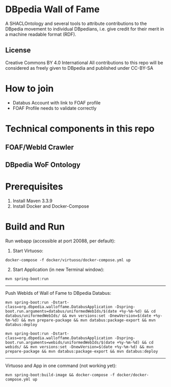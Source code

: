 # DBpedia Wall of Fame
A SHACLOntology and several tools to attribute contributions to the DBpedia movement to individual DBpedians, i.e. give credit for their merit in a machine readable format (RDF).  

## License
Creative Commons BY 4.0 International
All contributions to this repo will be considered as freely given to DBpedia and published under CC-BY-SA

# How to join
* Databus Account with link to FOAF profile
* FOAF Profile needs to validate correctly


# Technical components in this repo

## FOAF/WebId Crawler 

## DBpedia WoF Ontology


# Prerequisites
1. Install Maven 3.3.9
2. Install Docker and Docker-Compose
    
# Build and Run

Run webapp (accessible at port 20088, per default):

1. Start Virtuoso: 

```docker-compose -f docker/virtuoso/docker-compose.yml up```

2. Start Application (in new Terminal window): 

```mvn spring-boot:run```

--------------------------------

Push WebIds of Wall of Fame to DBpedia Databus:

    mvn spring-boot:run -Dstart-class=org.dbpedia.walloffame.DatabusApplication -Dspring-boot.run.arguments=databus/uniformedWebIds/$(date +%y-%m-%d) && cd databus/uniformedWebIds/ && mvn versions:set -DnewVersion=$(date +%y-%m-%d) && mvn prepare-package && mvn databus:package-export && mvn databus:deploy
    
    mvn spring-boot:run -Dstart-class=org.dbpedia.walloffame.DatabusApplication -Dspring-boot.run.arguments=webids/uniformedWebIds/$(date +%y-%m-%d) && cd webids/ && mvn versions:set -DnewVersion=$(date +%y-%m-%d) && mvn prepare-package && mvn databus:package-export && mvn databus:deploy
--------------------------------

Virtuoso and App in one command (not working yet):

```mvn spring-boot:build-image && docker-compose -f docker/docker-compose.yml up```
